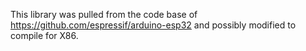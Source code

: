 This library was pulled from the code base of https://github.com/espressif/arduino-esp32
and possibly modified to compile for X86.